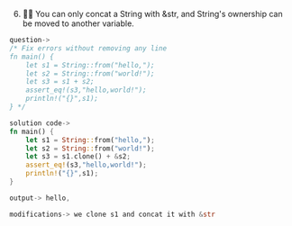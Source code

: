 6. 🌟🌟 You can only concat a String with &str, and String's ownership can be moved to another variable.

```rust
question->
/* Fix errors without removing any line
fn main() {
    let s1 = String::from("hello,");
    let s2 = String::from("world!");
    let s3 = s1 + s2; 
    assert_eq!(s3,"hello,world!");
    println!("{}",s1);
} */

solution code->
fn main() {
    let s1 = String::from("hello,");
    let s2 = String::from("world!");
    let s3 = s1.clone() + &s2; 
    assert_eq!(s3,"hello,world!");
    println!("{}",s1);
}

output-> hello,

modifications-> we clone s1 and concat it with &str

```
